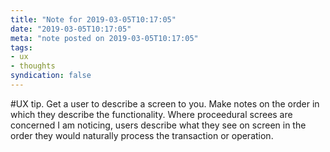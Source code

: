 ```yaml
---
title: "Note for 2019-03-05T10:17:05"
date: "2019-03-05T10:17:05"
meta: "note posted on 2019-03-05T10:17:05"
tags:
- ux
- thoughts
syndication: false
---
```

#UX tip. Get a user to describe a screen to you. Make notes on the order in which they describe the functionality. Where proceedural screes are concerned I am noticing, users describe what they see on screen in the order they would naturally process the transaction or operation.
